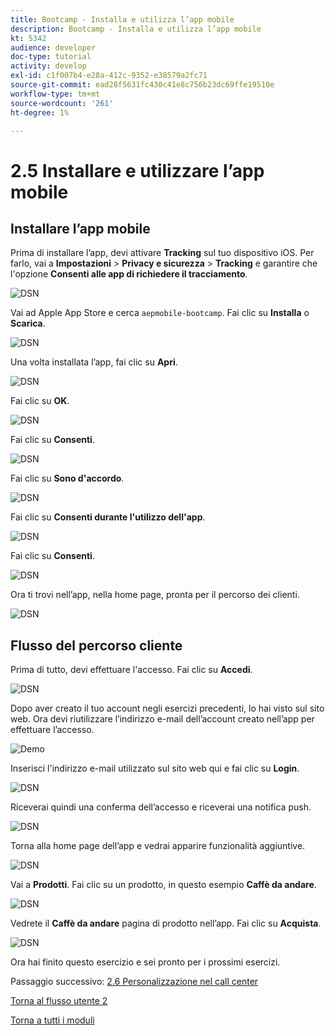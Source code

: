 ```yaml
---
title: Bootcamp - Installa e utilizza l’app mobile
description: Bootcamp - Installa e utilizza l’app mobile
kt: 5342
audience: developer
doc-type: tutorial
activity: develop
exl-id: c1f007b4-e28a-412c-9352-e38579a2fc71
source-git-commit: ead28f5631fc430c41e8c756b23dc69ffe19510e
workflow-type: tm+mt
source-wordcount: '261'
ht-degree: 1%

---
```


# 2.5 Installare e utilizzare l’app mobile


## Installare l’app mobile

Prima di installare l’app, devi attivare **Tracking** sul tuo dispositivo iOS. Per farlo, vai a **Impostazioni** > **Privacy e sicurezza** > **Tracking** e garantire che l&#39;opzione **Consenti alle app di richiedere il tracciamento**.

![DSN](./../uc3/images/app4.png)

Vai ad Apple App Store e cerca `aepmobile-bootcamp`. Fai clic su **Installa** o **Scarica**.

![DSN](./../uc3/images/app1.png)

Una volta installata l’app, fai clic su **Apri**.

![DSN](./../uc3/images/app2.png)

Fai clic su **OK**.

![DSN](./../uc3/images/app9.png)

Fai clic su **Consenti**.

![DSN](./../uc3/images/app3.png)

Fai clic su **Sono d&#39;accordo**.

![DSN](./../uc3/images/app7.png)

Fai clic su **Consenti durante l&#39;utilizzo dell&#39;app**.

![DSN](./../uc3/images/app8.png)

Fai clic su **Consenti**.

![DSN](./../uc3/images/app5.png)

Ora ti trovi nell’app, nella home page, pronta per il percorso dei clienti.

![DSN](./../uc3/images/app12.png)

## Flusso del percorso cliente

Prima di tutto, devi effettuare l&#39;accesso. Fai clic su **Accedi**.

![DSN](./../uc3/images/app13.png)

Dopo aver creato il tuo account negli esercizi precedenti, lo hai visto sul sito web. Ora devi riutilizzare l’indirizzo e-mail dell’account creato nell’app per effettuare l’accesso.

![Demo](./../uc3/images/pv1.png)

Inserisci l&#39;indirizzo e-mail utilizzato sul sito web qui e fai clic su **Login**.

![DSN](./../uc3/images/app14.png)

Riceverai quindi una conferma dell’accesso e riceverai una notifica push.

![DSN](./../uc3/images/app15.png)

Torna alla home page dell’app e vedrai apparire funzionalità aggiuntive.

![DSN](./../uc3/images/app17.png)

Vai a **Prodotti**. Fai clic su un prodotto, in questo esempio **Caffè da andare**.

![DSN](./images/app19.png)

Vedrete il **Caffè da andare** pagina di prodotto nell’app. Fai clic su **Acquista**.

![DSN](./images/app20.png)

Ora hai finito questo esercizio e sei pronto per i prossimi esercizi.

Passaggio successivo: [2.6 Personalizzazione nel call center](./ex6.md)

[Torna al flusso utente 2](./uc2.md)

[Torna a tutti i moduli](../../overview.md)
